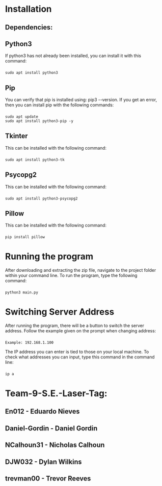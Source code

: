 # Installation

## Dependencies:

## Python3
If python3 has not already been installed, you can install it with this command:    
###     
    sudo apt install python3

## Pip
You can verify that pip is installed using: pip3 --version.
If you get an error, then you can install pip with the following commands:
###     
    sudo apt update 
    sudo apt install python3-pip -y

## Tkinter
This can be installed with the following command:
###
    sudo apt install python3-tk

## Psycopg2
This can be installed with the following command:
###
    sudo apt install python3-psycopg2

## Pillow
This can be installed with the following command:
###    
    pip install pillow

# Running the program

After downloading and extracting the zip file, navigate to the project folder within your command line.
To run the program, type the following command:
###    
    python3 main.py

# Switching Server Address

After running the program, there will be a button to switch the server address. Follow the example given on the prompt when changing address:

###
    Example: 192.168.1.100

The IP address you can enter is tied to those on your local machine. To check what addresses you can input, type this command in the command line:

###
    ip a



# Team-9-S.E.-Laser-Tag:

## En012 - Eduardo Nieves
## Daniel-Gordin - Daniel Gordin
## NCalhoun31 - Nicholas Calhoun
## DJW032 - Dylan Wilkins
## trevman00 - Trevor Reeves
